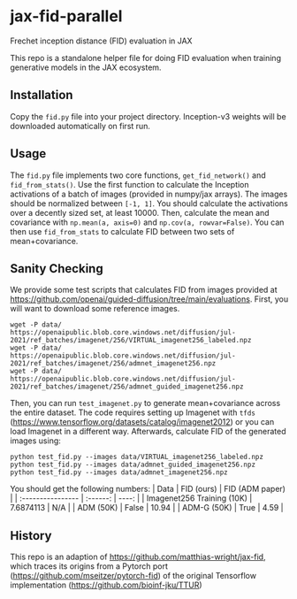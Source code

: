 # jax-fid-parallel
Frechet inception distance (FID) evaluation in JAX

This repo is a standalone helper file for doing FID evaluation when training generative models in the JAX ecosystem. 

## Installation
Copy the `fid.py` file into your project directory. Inception-v3 weights will be downloaded automatically on first run.

## Usage
The `fid.py` file implements two core functions, `get_fid_network()` and `fid_from_stats()`. Use the first function to calculate the Inception activations of a batch of images (provided in numpy/jax arrays). The images should be normalized between `[-1, 1]`. You should calculate the activations over a decently sized set, at least 10000. Then, calculate the mean and covariance with `np.mean(a, axis=0)` and `np.cov(a, rowvar=False)`. You can then use `fid_from_stats` to calculate FID between two sets of mean+covariance.

## Sanity Checking
We provide some test scripts that calculates FID from images provided at https://github.com/openai/guided-diffusion/tree/main/evaluations.
First, you will want to download some reference images.
```
wget -P data/ https://openaipublic.blob.core.windows.net/diffusion/jul-2021/ref_batches/imagenet/256/VIRTUAL_imagenet256_labeled.npz
wget -P data/ https://openaipublic.blob.core.windows.net/diffusion/jul-2021/ref_batches/imagenet/256/admnet_imagenet256.npz
wget -P data/ https://openaipublic.blob.core.windows.net/diffusion/jul-2021/ref_batches/imagenet/256/admnet_guided_imagenet256.npz
```
Then, you can run `test_imagenet.py` to generate mean+covariance across the entire dataset. The code requires setting up Imagenet with `tfds` (https://www.tensorflow.org/datasets/catalog/imagenet2012) or you can load Imagenet in a different way.
Afterwards, calculate FID of the generated images using:
```
python test_fid.py --images data/VIRTUAL_imagenet256_labeled.npz
python test_fid.py --images data/admnet_guided_imagenet256.npz
python test_fid.py --images data/admnet_imagenet256.npz
```
You should get the following numbers:
| Data              | FID (ours) | FID (ADM paper) |
| :---------------- | :------: | ----: |
| Imagenet256 Training (10K)        |   7.6874113   | N/A |
| ADM (50K)    |  False   | 10.94 |
| ADM-G (50K)           |   True   | 4.59 |


## History
This repo is an adaption of https://github.com/matthias-wright/jax-fid, which traces its origins from a Pytorch port (https://github.com/mseitzer/pytorch-fid) of the original Tensorflow implementation (https://github.com/bioinf-jku/TTUR)
